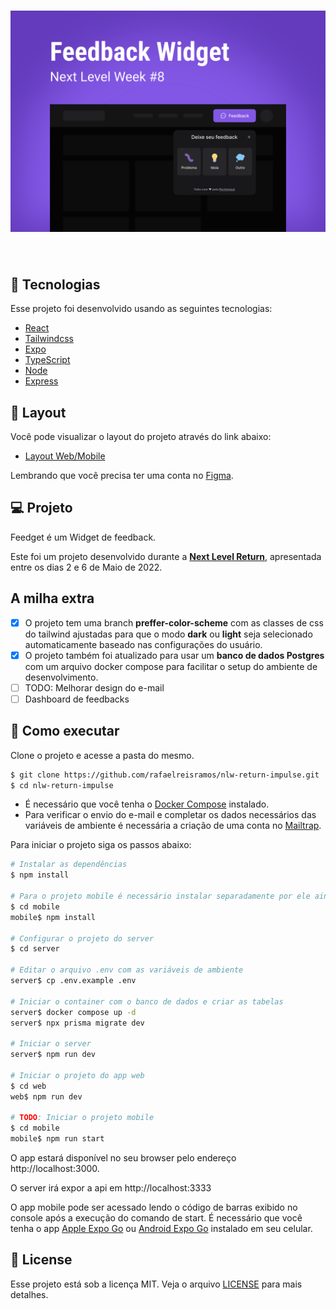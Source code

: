 <h1 align="center">
    <img alt="Feedget" src=".github/cover.svg" />
</h1>

<br>

## 🧪 Tecnologias

Esse projeto foi desenvolvido usando as seguintes tecnologias:

- [React](https://reactjs.org)
- [Tailwindcss](https://tailwindcss.com/)
- [Expo](https://expo.dev/)
- [TypeScript](https://www.typescriptlang.org/)
- [Node](https://nodejs.org/en/)
- [Express](https://expressjs.com/)

## 🔖 Layout

Você pode visualizar o layout do projeto através do link abaixo:

- [Layout Web/Mobile](https://www.figma.com/community/file/1102912516166573468/Feedback-Widget)

Lembrando que você precisa ter uma conta no [Figma](http://figma.com/).

## 💻 Projeto

Feedget é um Widget de feedback.

Este foi um projeto desenvolvido durante a **[Next Level Return](https://lp.rocketseat.com.br/nlw-return)**, apresentada entre os dias
2 e 6 de Maio de 2022.

## A milha extra

- [x] O projeto tem uma branch **preffer-color-scheme** com as classes de css do tailwind ajustadas para que o modo **dark** ou **light** seja selecionado automaticamente baseado nas configurações do usuário.
- [x] O projeto também foi atualizado para usar um **banco de dados Postgres** com um arquivo docker compose para facilitar o setup do ambiente de desenvolvimento.
- [ ] TODO: Melhorar design do e-mail
- [ ] Dashboard de feedbacks

## 🚀 Como executar

Clone o projeto e acesse a pasta do mesmo.

```bash
$ git clone https://github.com/rafaelreisramos/nlw-return-impulse.git
$ cd nlw-return-impulse
```

- É necessário que você tenha o [Docker Compose](https://docs.docker.com/compose/install/) instalado.
- Para verificar o envio do e-mail e completar os dados necessários das variáveis de ambiente é necessária a criação de uma conta no [Mailtrap](https://mailtrap.io/).

Para iniciar o projeto siga os passos abaixo:

```bash
# Instalar as dependências
$ npm install

# Para o projeto mobile é necessário instalar separadamente por ele ainda não estar integrado ao npm workspaces
$ cd mobile
mobile$ npm install

# Configurar o projeto do server
$ cd server

# Editar o arquivo .env com as variáveis de ambiente
server$ cp .env.example .env

# Iniciar o container com o banco de dados e criar as tabelas
server$ docker compose up -d
server$ npx prisma migrate dev

# Iniciar o server
server$ npm run dev

# Iniciar o projeto do app web
$ cd web
web$ npm run dev

# TODO: Iniciar o projeto mobile
$ cd mobile
mobile$ npm run start
```

O app estará disponível no seu browser pelo endereço http://localhost:3000.

O server irá expor a api em http://localhost:3333

O app mobile pode ser acessado lendo o código de barras exibido no console após a execução do comando de start. É necessário que você tenha o app [Apple Expo Go](https://itunes.apple.com/app/apple-store/id982107779) ou [Android Expo Go](https://play.google.com/store/apps/details?id=host.exp.exponent&referrer=www) instalado em seu celular.

## 📝 License

Esse projeto está sob a licença MIT. Veja o arquivo [LICENSE](LICENSE.md) para mais detalhes.
